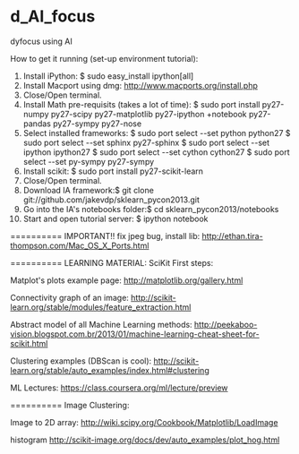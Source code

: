 d_AI_focus
==========
dyfocus using AI

How to get it running (set-up environment tutorial):

1. Install iPython: $ sudo easy_install ipython[all]
2. Install Macport using dmg: http://www.macports.org/install.php
3. Close/Open terminal.
4. Install Math pre-requisits (takes a lot of time): $ sudo port install py27-numpy py27-scipy py27-matplotlib py27-ipython +notebook py27-pandas py27-sympy py27-nose
5. Select installed frameworks: 
  $ sudo port select --set python python27
  $ sudo port select --set sphinx py27-sphinx
  $ sudo port select --set ipython ipython27
  $ sudo port select --set cython cython27
  $ sudo port select --set py-sympy py27-sympy
6. Install scikit: $ sudo port install py27-scikit-learn
7. Close/Open terminal.
8. Download IA framework:$ git clone git://github.com/jakevdp/sklearn_pycon2013.git
9. Go into the IA's notebooks folder:$ cd sklearn_pycon2013/notebooks
10. Start and open tutorial server: $ ipython notebook

==========
IMPORTANT!!
fix jpeg bug, install lib:
http://ethan.tira-thompson.com/Mac_OS_X_Ports.html

==========
LEARNING MATERIAL:
SciKit First steps:

Matplot's plots example page:
http://matplotlib.org/gallery.html

Connectivity graph of an image:
http://scikit-learn.org/stable/modules/feature_extraction.html

Abstract model of all Machine Learning methods:
http://peekaboo-vision.blogspot.com.br/2013/01/machine-learning-cheat-sheet-for-scikit.html

Clustering examples (DBScan is cool):
http://scikit-learn.org/stable/auto_examples/index.html#clustering

ML Lectures:
https://class.coursera.org/ml/lecture/preview

==========
Image Clustering:

Image to 2D array: http://wiki.scipy.org/Cookbook/Matplotlib/LoadImage

histogram 
http://scikit-image.org/docs/dev/auto_examples/plot_hog.html



